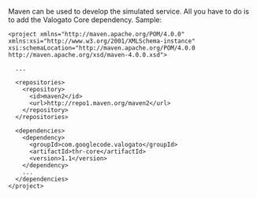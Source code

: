 Maven can be used to develop the simulated service.
All you have to do is to add the Valogato Core dependency.
Sample:


```
<project xmlns="http://maven.apache.org/POM/4.0.0" xmlns:xsi="http://www.w3.org/2001/XMLSchema-instance" xsi:schemaLocation="http://maven.apache.org/POM/4.0.0 http://maven.apache.org/xsd/maven-4.0.0.xsd">
  
  ...
  
  <repositories>
    <repository>
      <id>maven2</id>
      <url>http://repo1.maven.org/maven2</url>
    </repository>
  </repositories>
  
  <dependencies>
    <dependency>
      <groupId>com.googlecode.valogato</groupId>
      <artifactId>thr-core</artifactId>
      <version>1.1</version>
    </dependency>
    ...
  </dependencies>
</project>
```